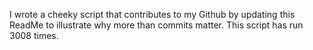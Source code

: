 I wrote a cheeky script that contributes to my Github by updating this ReadMe to illustrate why more than commits matter. This script has run 3008 times.